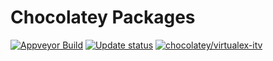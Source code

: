 # Chocolatey Packages

[![Appveyor Build](https://ci.appveyor.com/api/projects/status/github/virtualex-itv/chocolatey-packages?svg=true)](https://ci.appveyor.com/project/virtualex-itv/chocolatey-packages)
[![Update status](https://img.shields.io/badge/Update-Status-blue.svg)](https://gist.github.com/virtualex-itv/113649984d5ef59e0ec2d529dfc28df4)
[![chocolatey/virtualex-itv](https://img.shields.io/badge/Chocolatey-virtualex-yellowgreen.svg)](https://community.chocolatey.org/profiles/virtualex)
